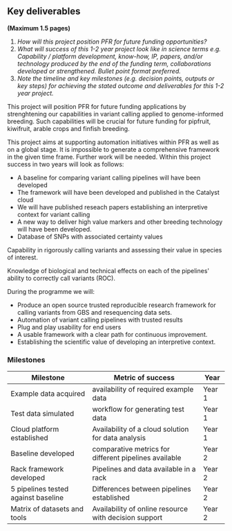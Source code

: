 ## Key deliverables
**(Maximum 1.5 pages)**
1. _How will this project position PFR for future funding opportunities?_
2. _What will success of this 1-2 year project look like in science terms  e.g. Capability / platform development, know-how, IP, papers, and/or technology produced by the end of the funding term, collaborations developed or strengthened. Bullet point format preferred._
3. _Note the timeline and key milestones (e.g. decision points, outputs or key steps) for achieving the stated outcome and deliverables for this 1-2 year project._

This project will position PFR for future funding applications by strenghtening our capabilities in variant calling applied to genome-informed breeding. Such capabilities will be crucial for future funding for pipfruit, kiwifruit, arable crops and finfish breeding. 

This project aims at supporting automation initiatives within PFR as well as on a global stage. It is impossible to generate a comprehensive framework in the given time frame. Further work will be needed. Within this project success in two years will look as follows:

- A baseline for comparing variant calling pipelines will have been developed
- The framework will have been developed and published in the Catalyst cloud
- We will have published reseach papers establishing an interpretive context for variant calling
- A new way to deliver high value markers and other breeding technology will have been developed.
- Database of SNPs with associated certainty values


Capability in rigorously calling variants and assessing their value in species of interest.

Knowledge of biological and technical effects on each of the pipelines' ability
to correctly call variants (ROC).

During the programme we will:

- Produce an open source trusted reproducible research framework for calling variants from GBS and resequencing data sets.
- Automation of variant calling pipelines with trusted results
- Plug and play usability for end users
- A usable framework with a clear path for continuous improvement.
- Establishing the scientific value of developing an interpretive context.


### Milestones

| Milestone                              | Metric of success | Year |
|----------------------------------------|-------------------|-----------------|
| Example data acquired                  | availability of required example data |   Year 1    |
| Test data simulated                    | workflow for generating test data     |   Year 1    |
| Cloud platform established             | Availability of a cloud solution for data analysis |       Year 1      |
| Baseline developed                     | comparative metrics for different pipelines available |   Year 2       |
| Rack framework developed               | Pipelines and data available  in a rack    |         Year 2        |
| 5 pipelines tested against baseline    | Differences between pipelines established                  |         Year 2        |
| Matrix of datasets and tools           | Availability of online resource with decision support |  Year 2 |
